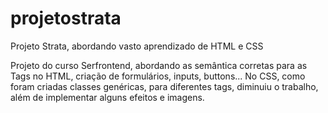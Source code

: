 # projetostrata
Projeto Strata, abordando vasto aprendizado de HTML e CSS

Projeto do curso Serfrontend, abordando as semântica corretas para as Tags no HTML, criação de formulários, inputs, buttons...
No CSS, como foram criadas classes genéricas, para diferentes tags, diminuiu o trabalho, além de implementar alguns efeitos e imagens.


